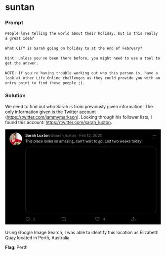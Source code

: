 # suntan

### Prompt
```
People love telling the world about their holiday, but is this really a great idea?

What CITY is Sarah going on holiday to at the end of February?

Hint: unless you've been there before, you might need to use a tool to get the answer.

NOTE: If you're having trouble working out who this person is, have a look at other Life Online challenges as they could provide you with an entry point to find these people ;).
```

### Solution
We need to find out who Sarah is from previously given information.
The only information given is the Twitter account (https://twitter.com/jammymarkson).
Looking through his follower lists, I found this account: https://twitter.com/sarah_luxton.

![Tweet1](images/tweet1.png)

Using Google Image Search, I was able to identify this location as Elizabeth Quay located in Perth, Australia.

**Flag**: Perth

